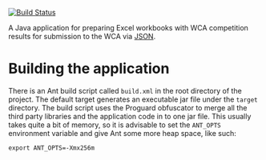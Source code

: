 [![Build Status](https://travis-ci.org/thewca/wca-workbook-assistant.png?branch=master)](https://travis-ci.org/thewca/wca-workbook-assistant)

A Java application for preparing Excel workbooks with WCA competition results for submission to the WCA via [JSON](https://github.com/thewca/worldcubeassociation.org/wiki/WCIF).

# Building the application

There is an Ant build script called `build.xml` in the root directory of the project. The default target generates an executable jar file under the `target` directory. The build script uses the Proguard obfuscator to merge all the third party libraries and the application code in to one jar file. This usually takes quite a bit of memory, so it is advisable to set the `ANT_OPTS` environment variable and give Ant some more heap space, like such:

    export ANT_OPTS=-Xmx256m
